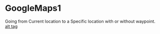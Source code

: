 # GoogleMaps1
Going from Current location to a Specific location with or without waypoint.
[alt tag](https://github.com/yugalk14/GoogleMaps1/blob/master/Screen%20Shot%202017-01-11%20at%205.57.54%20PM.png)
